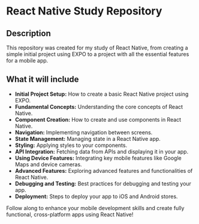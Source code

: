 # React Native Study Repository

## Description

This repository was created for my study of React Native, from creating a simple initial project using EXPO to a project with all the essential features for a mobile app.

## What it will include
- **Initial Project Setup:** How to create a basic React Native project using EXPO.
- **Fundamental Concepts:** Understanding the core concepts of React Native.
- **Component Creation:** How to create and use components in React Native.
- **Navigation:** Implementing navigation between screens.
- **State Management:** Managing state in a React Native app.
- **Styling:** Applying styles to your components.
- **API Integration:** Fetching data from APIs and displaying it in your app.
- **Using Device Features:** Integrating key mobile features like Google Maps and device cameras.
- **Advanced Features:** Exploring advanced features and functionalities of React Native.
- **Debugging and Testing:** Best practices for debugging and testing your app.
- **Deployment:** Steps to deploy your app to iOS and Android stores.

Follow along to enhance your mobile development skills and create fully functional, cross-platform apps using React Native!
